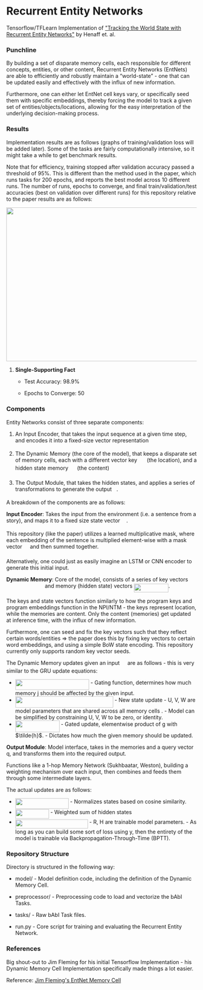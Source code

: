 # Recurrent Entity Networks
Tensorflow/TFLearn Implementation of ["Tracking the World State with Recurrent Entity Networks"](https://arxiv.org/abs/1612.03969) by Henaff et. al.

### Punchline ###
By building a set of disparate memory cells, each responsible for different concepts, entities, or other content, Recurrent Entity Networks (EntNets) are able to efficiently and robustly maintain a “world-state” - one that can be updated easily and effectively with the influx of new information. 

Furthermore, one can either let EntNet cell keys vary, or specifically seed them with specific embeddings, thereby forcing the model to track a given set of entities/objects/locations, allowing for the easy interpretation of the underlying decision-making process.

### Results ###
Implementation results are as follows (graphs of training/validation loss will be added later). Some of the tasks 
are fairly computationally intensive, so it might take a while to get benchmark results.

Note that for efficiency, training stopped after validation accuracy passed a threshold of 95%. This is different than
the method used in the paper, which runs tasks for 200 epochs, and reports the best model across 10 different runs. The number of runs, epochs to converge, and final train/validation/test accuracies (best on validation over different runs) for this repository relative to the paper results are as follows:

<p align="center"><img src="https://rawgit.com/siddk/entity-network/None/eval/svgs/43a2eb97f1ad6308b80b9f38ff2ae6b9.svg?invert_in_darkmode" align=middle width=996.3591pt height=407.71335pt/></p>

1) **Single-Supporting Fact**

    + Test Accuracy: 98.9\%
    
    + Epochs to Converge: 50


### Components ###

Entity Networks consist of three separate components:

1) An Input Encoder, that takes the input sequence at a given time step, and encodes it into a fixed-size vector representation <img src="https://rawgit.com/siddk/entity-network/None/eval/svgs/1f1c28e0a1b1708c6889fb006c886784.svg?invert_in_darkmode" align=middle width=12.623985pt height=14.10255pt/>

2) The Dynamic Memory (the core of the model), that keeps a disparate set of memory cells, each with a different vector key <img src="https://rawgit.com/siddk/entity-network/None/eval/svgs/40cca55dbe7b8452cf1ede03d21fe3ed.svg?invert_in_darkmode" align=middle width=17.806305pt height=14.10255pt/> (the location), and a hidden state memory <img src="https://rawgit.com/siddk/entity-network/None/eval/svgs/6d22be1359e204374e6f0b45e318d561.svg?invert_in_darkmode" align=middle width=15.517425pt height=22.74591pt/> (the content)

3) The Output Module, that takes the hidden states, and applies a series of transformations to generate the output <img src="https://rawgit.com/siddk/entity-network/None/eval/svgs/deceeaf6940a8c7a5a02373728002b0f.svg?invert_in_darkmode" align=middle width=8.61696pt height=14.10255pt/>.

A breakdown of the components are as follows:

**Input Encoder**: Takes the input from the environment (i.e. a sentence from a story), and maps it to a fixed size state vector <img src="https://rawgit.com/siddk/entity-network/None/eval/svgs/1f1c28e0a1b1708c6889fb006c886784.svg?invert_in_darkmode" align=middle width=12.623985pt height=14.10255pt/>.

This repository (like the paper) utilizes a learned multiplicative mask, where each embedding of the sentence is multiplied element-wise with a mask vector <img src="https://rawgit.com/siddk/entity-network/None/eval/svgs/9b6dbadab1b122f6d297345e9d3b8dd7.svg?invert_in_darkmode" align=middle width=12.65154pt height=22.74591pt/> and then summed together. 

Alternatively, one could just as easily imagine an LSTM or CNN encoder to generate this initial input.

**Dynamic Memory**: Core of the model, consists of a series of key vectors <img src="https://rawgit.com/siddk/entity-network/None/eval/svgs/5ccebbf530ff52e71bfb606d574fdaca.svg?invert_in_darkmode" align=middle width=98.039205pt height=14.10255pt/> and memory (hidden state) vectors <img src="https://rawgit.com/siddk/entity-network/None/eval/svgs/68db9e670b455c9eef5d6b82287b3676.svg?invert_in_darkmode" align=middle width=91.17273pt height=22.74591pt/>.

The keys and state vectors function similarly to how the program keys and program embeddings function in the NPI/NTM - the keys represent location, while the memories are content.
Only the content (memories) get updated at inference time, with the influx of new information. 

Furthermore, one can seed and fix the key vectors such that they reflect certain words/entities => the paper does this by fixing key vectors to certain word embeddings, and using a simple BoW state encoding.
This repository currently only supports random key vector seeds.

The Dynamic Memory updates given an input <img src="https://rawgit.com/siddk/entity-network/None/eval/svgs/1f1c28e0a1b1708c6889fb006c886784.svg?invert_in_darkmode" align=middle width=12.623985pt height=14.10255pt/> are as follows - this is very similar to the GRU update equations:

+ <img src="https://rawgit.com/siddk/entity-network/None/eval/svgs/e30634013819f430680ff7d9d2d67190.svg?invert_in_darkmode" align=middle width=195.352245pt height=27.59823pt/> 
    - Gating function, determines how much memory j should be affected by the given input.

+ <img src="https://rawgit.com/siddk/entity-network/None/eval/svgs/070eb4a8ad370755d533e0f8c6dea9aa.svg?invert_in_darkmode" align=middle width=259.068645pt height=30.55107pt/> 
    - New state update - U, V, W are model parameters that are shared across all memory cells .
    - Model can be simplified by constraining U, V, W to be zero, or identity.

+ <img src="https://rawgit.com/siddk/entity-network/None/eval/svgs/1f3fc749aea58a01cb3dfe4942924983.svg?invert_in_darkmode" align=middle width=116.74773pt height=30.55107pt/>
    - Gated update, elementwise product of g with $\tilde{h}$.
    - Dictates how much the given memory should be updated.

**Output Module**: Model interface, takes in the memories and a query vector q, and transforms them into the required output.

Functions like a 1-hop Memory Network (Sukhbaatar, Weston), building a weighting mechanism over each input, then combines and feeds them through some intermediate layers. 

The actual updates are as follows:

+ <img src="https://rawgit.com/siddk/entity-network/None/eval/svgs/95f55f07bc9f2f920afdda389426a490.svg?invert_in_darkmode" align=middle width=141.104535pt height=27.59823pt/>
    - Normalizes states based on cosine similarity.
+ <img src="https://rawgit.com/siddk/entity-network/None/eval/svgs/341317311489f34a57af823138e4fd8a.svg?invert_in_darkmode" align=middle width=88.94622pt height=24.65793pt/>
    - Weighted sum of hidden states
+ <img src="https://rawgit.com/siddk/entity-network/None/eval/svgs/0ac5cd1ce89de7dbc1e4329a272457d6.svg?invert_in_darkmode" align=middle width=192.040695pt height=24.56553pt/> 
    - R, H are trainable model parameters.
    - As long as you can build some sort of loss using y, then the entirety of the model is trainable via Backpropagation-Through-Time (BPTT).

### Repository Structure ###
Directory is structured in the following way:

+ model/ - Model definition code, including the definition of the Dynamic Memory Cell.

+ preprocessor/ - Preprocessing code to load and vectorize the bAbI Tasks.

+ tasks/ - Raw bAbI Task files.

+ run.py - Core script for training and evaluating the Recurrent Entity Network. 

### References ###
Big shout-out to Jim Fleming for his initial Tensorflow Implementation - his Dynamic Memory Cell Implementation 
specifically made things a lot easier.

Reference: [Jim Fleming's EntNet Memory Cell](https://github.com/jimfleming/recurrent-entity-networks/blob/master/entity_networks/dynamic_memory_cell.py)
